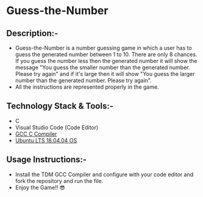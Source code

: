 # Guess-the-Number

## Description:-

* Guess-the-Number is a number guessing game in which a user has to guess the generated number between 1 to 10.  There are only 8 chances. If you guess the number less then the generated number it will show the message "You guess the smaller number than the generated number. Please try again" and if it's large then it will show "You guess the larger number than the generated number. Please try again". 
* All the instructions are represented properly in the game.

## Technology Stack & Tools:-

* C
* Visual Studio Code (Code Editor)
* [GCC C Compiler](https://sourceforge.net/projects/tdm-gcc/)
* [Ubuntu LTS 18.04.04 OS](http://old-releases.ubuntu.com/releases/18.04.4/)

## Usage Instructions:-

* Install the TDM GCC Compiler and configure with your code editor and fork the repository and run the file.
* Enjoy the Game!! 😎


